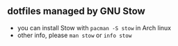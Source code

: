 ## dotfiles managed by GNU Stow ##

- you can install Stow with `pacman -S stow` in Arch linux
- other info, please `man stow` or `info stow`
